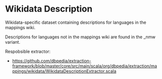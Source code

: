 # Wikidata Description
Wikidata-specific dataset containing descriptions for languages in the mappings wiki.

Descriptions for languages not in the mappings wiki are found in the _nmw variant.

Respobsible extractor:
* https://github.com/dbpedia/extraction-framework/blob/master/core/src/main/scala/org/dbpedia/extraction/mappings/wikidata/WikidataDescriptionExtractor.scala
